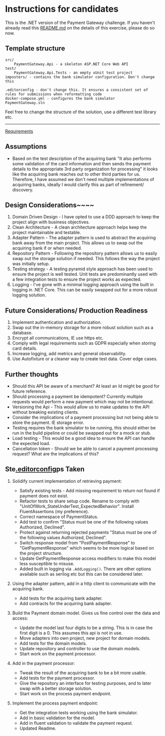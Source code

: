 # Instructions for candidates

This is the .NET version of the Payment Gateway challenge. If you haven't already read this [README.md](https://github.com/cko-recruitment/) on the details of this exercise, please do so now. 

## Template structure
```
src/
    PaymentGateway.Api - a skeleton ASP.NET Core Web API
test/
    PaymentGateway.Api.Tests - an empty xUnit test project
imposters/ - contains the bank simulator configuration. Don't change this

.editorconfig - don't change this. It ensures a consistent set of rules for submissions when reformatting code
docker-compose.yml - configures the bank simulator
PaymentGateway.sln
```

Feel free to change the structure of the solution, use a different test library etc.

-------------------

[Requirements](https://github.com/cko-recruitment/#requirements)

## Assumptions
- Based on the test description of the acquiring bank "It also performs some validation of the card information and then sends the payment details to the appropriate 3rd party organization for processing" it looks like
the acquiring bank reaches out to other third parties for us. Therefore, I have assumed we don't need multiple implementations of acquiring banks, ideally I would clarify this as part of refinement/ discovery.

## Design Considerations~~~~
1. Domain Driven Design - I have opted to use a DDD approach to keep the project align with business objectives.
2. Clean Architecture - A clean architecture approach helps keep the project maintainable and testable.
3. Adapter Pattern - The adapter pattern is used to abstract the acquiring bank away from the main project. This allows us to swap out the acquiring bank if or when needed.
4. Repository Pattern - Following the repository pattern allows us to easily swap out the storage solution if needed. This follows the way the project was initially setup.
5. Testing strategy -  A testing pyramid style approach has been used to ensure the project is well tested. Unit tests are predominantly used with a few integration tests to ensure the project works as expected.
6. Logging - I've gone with a minimal logging approach using the built in logging in .NET Core. This can be easily swapped out for a more robust logging solution.

## Future Considerations/ Production Readiness
1. Implement authentication and authorization.
2. Swap out the in-memory storage for a more robust solution such as a database.
3. Encrypt all communications, IE use https etc.
4. Comply with legal requirements such as GDPR especially when storing card details.
5. Increase logging, add metrics and general observability.
6. Use Autofixture or a cleaner way to create test data. Cover edge cases.

## Further thoughts
- Should this API be aware of a merchant? At least an Id might be good for future reference.
- Should processing a payment be idempotent? Currently multiple requests would perform a new payment which may not be intentional.
- Versioning the Api - This would allow us to make updates to the API without breaking existing clients.
- Consider the implications of a payment processing but not being able to store the payment. IE storage error.
- Testing requires the bank simulator to be running, this should either be run in the build pipeline or could be swapped out for a mock or stub.
- Load testing - This would be a good idea to ensure the API can handle the expected load.
- Cancellation token - Should we be able to cancel a payment processing request? What are the implications of this?

## Ste[.editorconfig](.editorconfig)ps Taken
1. Solidify current implementation of retrieving payment:
   - Satisfy existing tests - Add missing requirement to return not found if payment does not exist.
   - Refactor tests to share setup code. Rename to comply with "UnitOfWork_StateUnderTest_ExpectedBehavior". Install FluentAssertions (my preference).
   - Correct namespace of PaymentStatus.
   - Add test to confirm "Status must be one of the following values Authorized, Declined".
   - Protect against returning rejected payments "Status must be one of the following values Authorized, Declined".
   - Switch response model from "PostPaymentResponse" to "GetPaymentResponse" which seems to be more logical based on the project structure.
   - Update GetPaymentResponse access modifiers to make this model less susceptible to misuse.
   - Added built in logging via `.AddLogging()`. There are other options available such as serilog etc but this can be considered later.

2. Using the adapter pattern, add in a http client to communicate with the acquiring bank.
   - Add tests for the acquiring bank adapter.
   - Add contracts for the acquiring bank adapter.

3. Build the Payment domain model. Gives us fine control over the data and access:
   - Update the model last four digits to be a string. This is in case the first digit is a 0. This assumes this api is not in use.
   - Move adapters into own project, new project for domain models.
   - Add tests for the domain models.
   - Update repository and controller to use the domain models.
   - Start work on the payment processor.

4. Add in the payment processor:
   - Tweak the result of the acquiring bank to be a bit more usable.
   - Add tests for the payment processor.
   - Give the repository an interface for testing purposes, and to later swap with a better storage solution.
   - Start work on the process payment endpoint.

5. Implement the process payment endpoint:
   - Get the integration tests working using the bank simulator.
   - Add in basic validation for the model.
   - Add in fluent validation to validate the payment request.
   - Updated Readme.

